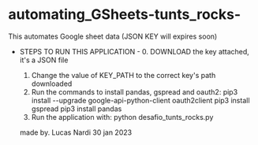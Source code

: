 # automating_GSheets-tunts_rocks-
This automates Google sheet data (JSON KEY will expires soon)

- STEPS TO RUN THIS APPLICATION -
    0. DOWNLOAD the key attached, it's a JSON file
    1. Change the value of KEY_PATH to the correct key's path downloaded
    2. Run the commands to install pandas, gspread and oauth2:
        pip3 install --upgrade google-api-python-client oauth2client
        pip3 install gspread
        pip3 install pandas
    3. Run the application with:
        python desafio_tunts_rocks.py
    
    made by. Lucas Nardi
    30 jan 2023
